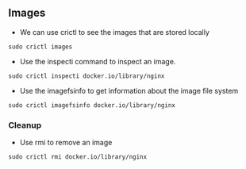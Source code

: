 ## Images

* We can use crictl to see the images that are stored locally

```
sudo crictl images
```

* Use the inspecti command to inspect an image.

```
sudo crictl inspecti docker.io/library/nginx
```

* Use the imagefsinfo to get information about the image file system

```
sudo crictl imagefsinfo docker.io/library/nginx
```

### Cleanup

* Use rmi to remove an image

```
sudo crictl rmi docker.io/library/nginx
```